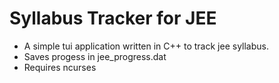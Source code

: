 # Syllabus Tracker for JEE #

* A simple tui application written in C++ to track jee syllabus. 
* Saves progess in jee_progress.dat
* Requires ncurses 
